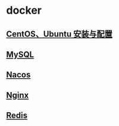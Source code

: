 # docker

## [CentOS、Ubuntu 安装与配置](Install-Configure.md)

## [MySQL](./MySQL.md)

## [Nacos](./Nacos.md)

## [Nginx](./Nginx.md)

## [Redis](./Redis.md)
